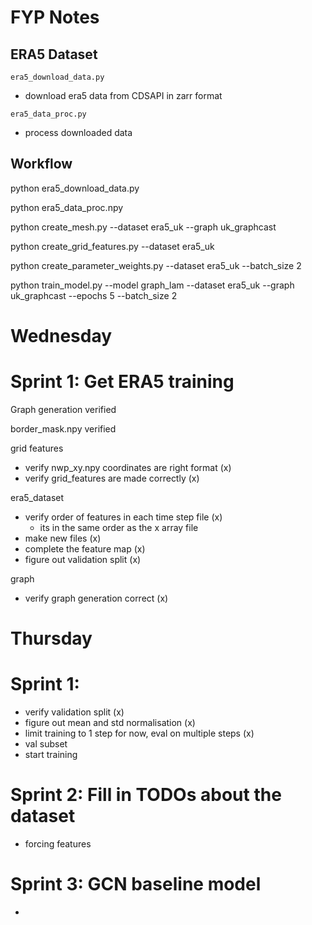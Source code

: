 # FYP Notes

## ERA5 Dataset

`era5_download_data.py`
- download era5 data from CDSAPI in zarr format

`era5_data_proc.py`
- process downloaded data

## Workflow

python era5_download_data.py

python era5_data_proc.npy

python create_mesh.py --dataset era5_uk --graph uk_graphcast

python create_grid_features.py --dataset era5_uk

python create_parameter_weights.py --dataset era5_uk --batch_size 2

python train_model.py --model graph_lam --dataset era5_uk --graph uk_graphcast --epochs 5 --batch_size 2


# Wednesday

# Sprint 1: Get ERA5 training

Graph generation verified

border_mask.npy verified

grid features
- verify nwp_xy.npy coordinates are right format (x)
- verify grid_features are made correctly (x)

era5_dataset
- verify order of features in each time step file (x)
    - its in the same order as the x array file
- make new files (x)
- complete the feature map (x)
- figure out validation split (x)


graph
- verify graph generation correct (x)

# Thursday

# Sprint 1:
- verify validation split (x)
- figure out mean and std normalisation (x)
- limit training to 1 step for now, eval on multiple steps (x)
- val subset 
- start training

# Sprint 2: Fill in TODOs about the dataset
- forcing features

# Sprint 3: GCN baseline model 
- 